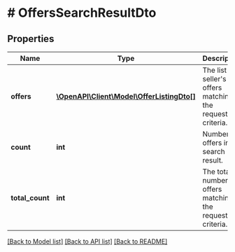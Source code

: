 # # OffersSearchResultDto

## Properties

Name | Type | Description | Notes
------------ | ------------- | ------------- | -------------
**offers** | [**\OpenAPI\Client\Model\OfferListingDto[]**](OfferListingDto.md) | The list of seller&#39;s offers matching the request&#39;s criteria. | [optional]
**count** | **int** | Number of offers in the search result. | [optional]
**total_count** | **int** | The total number of offers matching the request&#39;s criteria. | [optional]

[[Back to Model list]](../../README.md#models) [[Back to API list]](../../README.md#endpoints) [[Back to README]](../../README.md)
